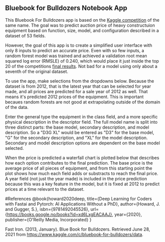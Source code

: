## Bluebook for Bulldozers Notebook App
This Bluebook For Bulldozers app is based on the 
[Kaggle competition](https://www.kaggle.com/c/bluebook-for-bulldozers/overview)
of the same name. The goal was to predict auction price of heavy constructuion
equipment based on function, size, model, and configuration described in a
dataset of 53 fields.

However, the goal of this app is to create a simplified user interface with
only 8 inputs to predict an accurate price. Even with so few inputs, a random
forest model was trained and achieved a validation root mean squared log error
(RMSLE) of 0.240, which would place it just inside the top 20 of the competitions
[final results](https://www.kaggle.com/c/bluebook-for-bulldozers/leaderboard).
Not bad for a model using only about a seventh of the original dataset.

To use the app, make selections from the dropdowns below. Because the dataset
is from 2012, that is the latest year that can be selected for year made, and
all prices are predicted for a sale year of 2012 as well. That means it's
predicted 2012 prices of the equipment. This is important becaues random
forests are not good at extrapolating outside of the domain of the data.

Enter the general type the equipment in the class field, and a more specific
physical description in the descriptor field. The full model name is split
into three distinct parts: the base model, secondary description, and model
description. So a "D3G XL" would be entered as "D3" for the base model, "G"
for the secondary description, and "XL" for the model description. Secondary
and model description options are dependent on the base model selected.

When the price is predicted a waterfall chart is plotted below that describes
how each option contributes to the final prediction. The base price is the
average price of all pieces of equipment, and from this starting point the
plot shows how much each field adds or substracts to reach the final price. A
year field (not just the year made) is included in the price prediction
because this was a key feature in the model, but it is fixed at 2012 to
predict prices at a time relevant to the dataset.

#References
@book{howard2020deep,
title={Deep Learning for Coders with Fastai and Pytorch: AI Applications Without a PhD},
author={Howard, J. and Gugger, S.},
isbn={9781492045526},
url={https://books.google.no/books?id=xd6LxgEACAAJ},
year={2020},
publisher={O'Reilly Media, Incorporated}
}

Fast Iron. (2013, January). Blue Book for Bulldozers. Retrieved June 28, 2021
from https://www.kaggle.com/c/bluebook-for-bulldozers/data.

